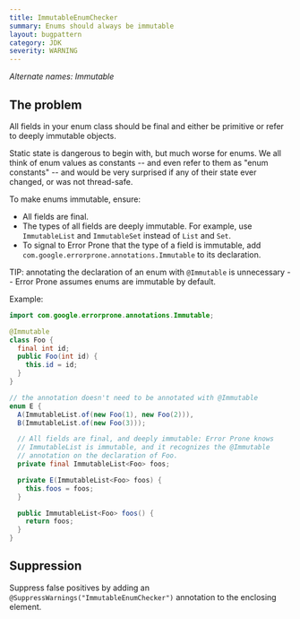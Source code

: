 ```yaml
---
title: ImmutableEnumChecker
summary: Enums should always be immutable
layout: bugpattern
category: JDK
severity: WARNING
---
```


<!--
*** AUTO-GENERATED, DO NOT MODIFY ***
To make changes, edit the @BugPattern annotation or the explanation in docs/bugpattern.
-->

_Alternate names: Immutable_

## The problem
All fields in your enum class should be final and either be primitive or refer
to deeply immutable objects.

Static state is dangerous to begin with, but much worse for enums. We all think
of enum values as constants -- and even refer to them as "enum constants" -- and
would be very surprised if any of their state ever changed, or was not
thread-safe.

To make enums immutable, ensure:

*   All fields are final.
*   The types of all fields are deeply immutable. For example, use
    `ImmutableList` and `ImmutableSet` instead of `List` and `Set`.
*   To signal to Error Prone that the type of a field is immutable, add
    `com.google.errorprone.annotations.Immutable` to its declaration.

TIP: annotating the declaration of an enum with `@Immutable` is unnecessary --
Error Prone assumes enums are immutable by default.

Example:

```java
import com.google.errorprone.annotations.Immutable;

@Immutable
class Foo {
  final int id;
  public Foo(int id) {
    this.id = id;
  }
}
```

```java
// the annotation doesn't need to be annotated with @Immutable
enum E {
  A(ImmutableList.of(new Foo(1), new Foo(2))),
  B(ImmutableList.of(new Foo(3)));

  // All fields are final, and deeply immutable: Error Prone knows
  // ImmutableList is immutable, and it recognizes the @Immutable
  // annotation on the declaration of Foo.
  private final ImmutableList<Foo> foos;

  private E(ImmutableList<Foo> foos) {
    this.foos = foos;
  }

  public ImmutableList<Foo> foos() {
    return foos;
  }
}
```

## Suppression
Suppress false positives by adding an `@SuppressWarnings("ImmutableEnumChecker")` annotation to the enclosing element.
